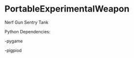 # PortableExperimentalWeapon
Nerf Gun Sentry Tank

Python Dependencies: <p>
-pygame <p>
-pigpiod <p>
